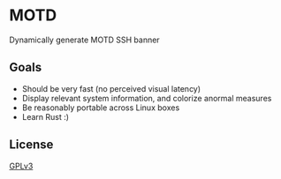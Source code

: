 MOTD
====

Dynamically generate MOTD SSH banner


## Goals

* Should be very fast (no perceived visual latency)
* Display relevant system information, and colorize anormal measures
* Be reasonably portable across Linux boxes
* Learn Rust :)


## License

[GPLv3](https://www.gnu.org/licenses/gpl-3.0-standalone.html)
